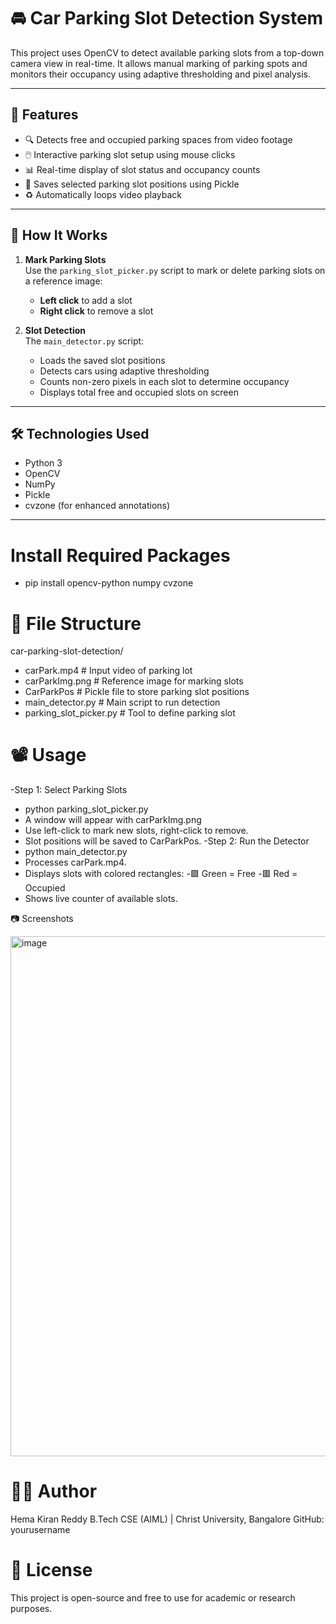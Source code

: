 # 🚘 Car Parking Slot Detection System

This project uses OpenCV to detect available parking slots from a top-down camera view in real-time. It allows manual marking of parking spots and monitors their occupancy using adaptive thresholding and pixel analysis.

---

## 📌 Features

- 🔍 Detects free and occupied parking spaces from video footage
- 🖱️ Interactive parking slot setup using mouse clicks
- 📊 Real-time display of slot status and occupancy counts
- 💾 Saves selected parking slot positions using Pickle
- ♻️ Automatically loops video playback

---

## 🧠 How It Works

1. **Mark Parking Slots**  
   Use the `parking_slot_picker.py` script to mark or delete parking slots on a reference image:
   - **Left click** to add a slot
   - **Right click** to remove a slot

2. **Slot Detection**  
   The `main_detector.py` script:
   - Loads the saved slot positions
   - Detects cars using adaptive thresholding
   - Counts non-zero pixels in each slot to determine occupancy
   - Displays total free and occupied slots on screen

---

## 🛠 Technologies Used

- Python 3
- OpenCV
- NumPy
- Pickle
- cvzone (for enhanced annotations)

---

# Install Required Packages
- pip install opencv-python numpy cvzone

# 📁 File Structure

car-parking-slot-detection/
- carPark.mp4               # Input video of parking lot
- carParkImg.png            # Reference image for marking slots
- CarParkPos                # Pickle file to store parking slot positions
- main_detector.py          # Main script to run detection
- parking_slot_picker.py    # Tool to define parking slot 


# 📽️ Usage

-Step 1: Select Parking Slots
   - python parking_slot_picker.py
   - A window will appear with carParkImg.png
   - Use left-click to mark new slots, right-click to remove.
   - Slot positions will be saved to CarParkPos.
-Step 2: Run the Detector
   - python main_detector.py
   - Processes carPark.mp4.
   - Displays slots with colored rectangles:
        -🟩 Green = Free
        -🟥 Red = Occupied
   - Shows live counter of available slots.

📷 Screenshots

<img width="832" alt="image" src="https://github.com/user-attachments/assets/d87b0b4c-c42b-47ff-b572-354be91156aa" />


# 🙋‍♂️ Author

Hema Kiran Reddy
B.Tech CSE (AIML) | Christ University, Bangalore
GitHub: yourusername

# 📄 License

This project is open-source and free to use for academic or research purposes.






